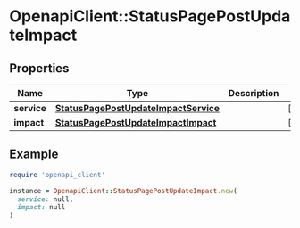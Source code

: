 # OpenapiClient::StatusPagePostUpdateImpact

## Properties

| Name | Type | Description | Notes |
| ---- | ---- | ----------- | ----- |
| **service** | [**StatusPagePostUpdateImpactService**](StatusPagePostUpdateImpactService.md) |  | [optional] |
| **impact** | [**StatusPagePostUpdateImpactImpact**](StatusPagePostUpdateImpactImpact.md) |  | [optional] |

## Example

```ruby
require 'openapi_client'

instance = OpenapiClient::StatusPagePostUpdateImpact.new(
  service: null,
  impact: null
)
```

